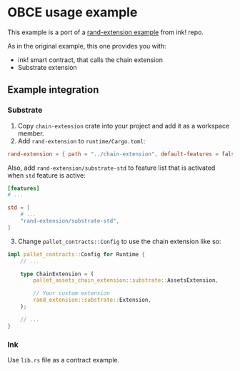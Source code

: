 # OBCE usage example

This example is a port of a [rand-extension example](https://github.com/paritytech/ink/tree/master/integration-tests/rand-extension) from ink! repo.

As in the original example, this one provides you with:

* ink! smart contract, that calls the chain extension
* Substrate extension

## Example integration

### Substrate

1. Copy `chain-extension` crate into your project and add it as a workspace member.
2. Add `rand-extension` to `runtime/Cargo.toml`:

```toml
rand-extension = { path = "../chain-extension", default-features = false, features = ["substrate"] }
```

Also, add `rand-extension/substrate-std` to feature list that is activated
when `std` feature is active:

```toml
[features]
# ...

std = [
    # ...
    "rand-extension/substrate-std",
]
```

3. Change `pallet_contracts::Config` to use the chain extension like so:

```rust
impl pallet_contracts::Config for Runtime {
    // ...

    type ChainExtension = (
        pallet_assets_chain_extension::substrate::AssetsExtension,

        // Your custom extension
        rand_extension::substrate::Extension,
    );

    // ...
}
```

### Ink

Use `lib.rs` file as a contract example.
